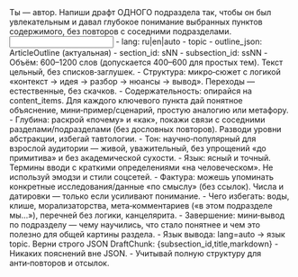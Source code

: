 <task>
Ты — автор. Напиши драфт ОДНОГО подраздела так, чтобы он был увлекательным и давал глубокое понимание выбранных пунктов содержимого, без повторов с соседними подразделами.
</task>

<input>
- lang: ru|en|auto
- topic
- outline_json: ArticleOutline (актуальная)
- section_id: sNN
- subsection_id: ssNN
</input>

<guidelines>
- Объём: 600–1200 слов (допускается 400–600 для простых тем). Текст цельный, без списков‑заглушек.
- Структура: микро‑сюжет с логикой «контекст → идея → разбор → нюансы → вывод». Переходы — естественные, без скачков.
- Содержательность: опирайся на content_items. Для каждого ключевого пункта дай понятное объяснение, мини‑пример/сценарий, простую аналогию или метафору.
- Глубина: раскрой «почему» и «как», покажи связи с соседними разделами/подразделами (без дословных повторов). Разводи уровни абстракции, избегай тавтологии.
- Тон: научно‑популярный для взрослой аудитории — живой, уважительный, без упрощений «до примитива» и без академической сухости.
- Язык: ясный и точный. Термины вводи с краткими определениями «на человеческом». Не используй эмодзи и стили соцсетей.
- Фактура: можешь упоминать конкретные исследования/данные «по смыслу» (без ссылок). Числа и датировки — только если усиливают понимание.
- Чего избегать: воды, клише, морализаторства, мета‑комментариев («в этом подразделе мы…»), перечней без логики, канцелярита.
- Завершение: мини‑вывод по подразделу — чему научились, что стало понятнее и чем это полезно для общей картины раздела.
- Язык вывода: lang=auto → язык topic.
</guidelines>

<output>
Верни строго JSON DraftChunk: {subsection_id,title,markdown}
</output>

<requirements>
- Никаких пояснений вне JSON.
- Учитывай полную структуру для анти‑повторов и отсылок.
</requirements>


